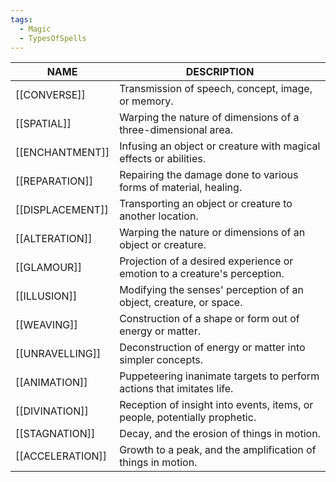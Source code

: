 ```yaml
---
tags:
  - Magic
  - TypesOfSpells
---
```


| NAME             | DESCRIPTION                                                                |
| ---------------- | -------------------------------------------------------------------------- |
| [[CONVERSE]]     | Transmission of speech, concept, image, or memory.                         |
| [[SPATIAL]]      | Warping the nature of dimensions of a three-dimensional area.              |
| [[ENCHANTMENT]]  | Infusing an object or creature with magical effects or abilities.          |
| [[REPARATION]]   | Repairing the damage done to various forms of material, healing.           |
| [[DISPLACEMENT]] | Transporting an object or creature to another location.                    |
| [[ALTERATION]]   | Warping the nature or dimensions of an object or creature.                 |
| [[GLAMOUR]]      | Projection of a desired experience or emotion to a creature's perception.  |
| [[ILLUSION]]     | Modifying the senses' perception of an object, creature, or space.         |
| [[WEAVING]]      | Construction of a shape or form out of energy or matter.                   |
| [[UNRAVELLING]]  | Deconstruction of energy or matter into simpler concepts.                  |
| [[ANIMATION]]    | Puppeteering inanimate targets to perform actions that imitates life.      |
| [[DIVINATION]]   | Reception of insight into events, items, or people, potentially prophetic. |
| [[STAGNATION]]   | Decay, and the erosion of things in motion.                                |
| [[ACCELERATION]] | Growth to a peak, and the amplification of things in motion.               |
